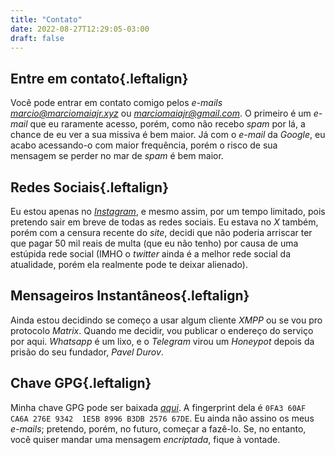 ```yaml
---
title: "Contato"
date: 2022-08-27T12:29:05-03:00
draft: false
---
```

## Entre em contato{.leftalign}

Você pode entrar em contato comigo pelos *e-mails* *marcio@marciomaiajr.xyz*
ou *marciomaiajr@gmail.com*. O primeiro é um *e-mail* que eu raramente acesso,
porém, como não recebo *spam* por lá, a chance de eu ver a sua missiva é
bem maior. Já com o *e-mail* da *Google*, eu acabo acessando-o com maior
frequência, porém o risco de sua mensagem se perder no mar de *spam* é
bem maior.

## Redes Sociais{.leftalign}

Eu estou apenas no [*Instagram*](https://instagram.com/macoyabz), e mesmo assim, por um tempo limitado,
pois pretendo sair em breve de todas as redes sociais. Eu estava no *X*
também, porém com a censura recente do *site*, decidi que não poderia
arriscar ter que pagar 50 mil reais de multa (que eu não tenho) por causa
de uma estúpida rede social (IMHO o *twitter* ainda é a melhor rede
social da atualidade, porém ela realmente pode te deixar alienado).

## Mensageiros Instantâneos{.leftalign}

Ainda estou decidindo se começo a usar algum cliente *XMPP* ou se vou
pro protocolo *Matrix*. Quando me decidir, vou publicar o endereço
do serviço por aqui. *Whatsapp* é um lixo, e o *Telegram* virou um
*Honeypot* depois da prisão do seu fundador, *Pavel Durov*.

## Chave GPG{.leftalign}

Minha chave GPG pode ser baixada [*aqui*](/marciomaiajr@gmail.com.asc). A fingerprint dela
é `0FA3 60AF CA6A 276E 9342  1E5B 8996 B3DB 2576 67DE`. Eu ainda não assino
os meus *e-mails*; pretendo, porém, no futuro, começar a fazê-lo. Se,
no entanto, você quiser mandar uma mensagem *encriptada*, fique à
vontade.
